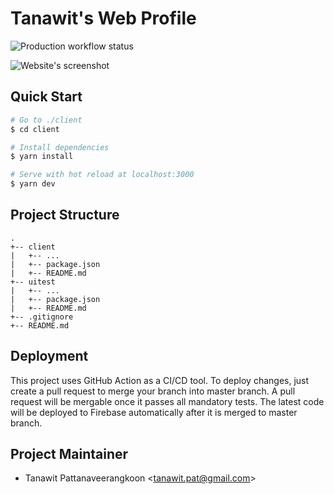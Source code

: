 # Tanawit's Web Profile

![Production workflow status](https://github.com/tanawitpat/tanawit-web-profile/workflows/production/deploy/badge.svg)

![Website's screenshot](https://user-images.githubusercontent.com/25366268/79641887-7aadb900-81c4-11ea-9088-ba48f39bed6e.png)

## Quick Start

```bash
# Go to ./client
$ cd client

# Install dependencies
$ yarn install

# Serve with hot reload at localhost:3000
$ yarn dev
```

## Project Structure

```AsciiDoc
.
+-- client
|   +-- ...
|   +-- package.json
|   +-- README.md
+-- uitest
|   +-- ...
|   +-- package.json
|   +-- README.md
+-- .gitignore
+-- README.md
```

## Deployment

This project uses GitHub Action as a CI/CD tool. To deploy changes, just create a pull request to merge your branch into master branch. A pull request will be mergable once it passes all mandatory tests. The latest code will be deployed to Firebase automatically after it is merged to master branch.

## Project Maintainer

- Tanawit Pattanaveerangkoon <<tanawit.pat@gmail.com>>
